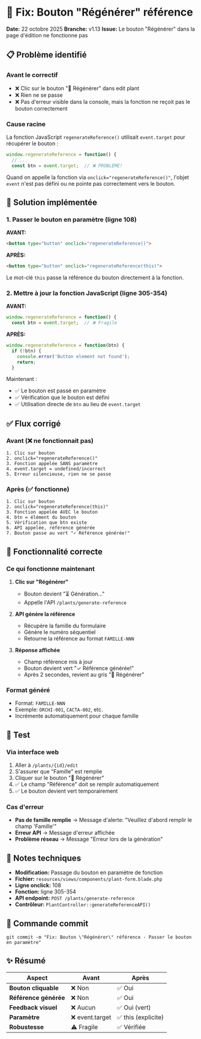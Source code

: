 # 🔧 Fix: Bouton "Régénérer" référence

**Date:** 22 octobre 2025
**Branche:** v1.13
**Issue:** Le bouton "Régénérer" dans la page d'édition ne fonctionne pas

## 📋 Problème identifié

### Avant le correctif
- ❌ Clic sur le bouton "🔄 Régénérer" dans edit plant
- ❌ Rien ne se passe
- ❌ Pas d'erreur visible dans la console, mais la fonction ne reçoit pas le bouton correctement

### Cause racine
La fonction JavaScript `regenerateReference()` utilisait `event.target` pour récupérer le bouton :

```javascript
window.regenerateReference = function() {
  // ...
  const btn = event.target;  // ❌ PROBLÈME!
```

Quand on appelle la fonction via `onclick="regenerateReference()"`, l'objet `event` n'est pas défini ou ne pointe pas correctement vers le bouton.

## 🔨 Solution implémentée

### 1. Passer le bouton en paramètre (ligne 108)
**AVANT:**
```html
<button type="button" onclick="regenerateReference()">
```

**APRÈS:**
```html
<button type="button" onclick="regenerateReference(this)">
```

Le mot-clé `this` passe la référence du bouton directement à la fonction.

### 2. Mettre à jour la fonction JavaScript (ligne 305-354)
**AVANT:**
```javascript
window.regenerateReference = function() {
  const btn = event.target;  // ❌ Fragile
```

**APRÈS:**
```javascript
window.regenerateReference = function(btn) {
  if (!btn) {
    console.error('Button element not found');
    return;
  }
```

Maintenant :
- ✅ Le bouton est passé en paramètre
- ✅ Vérification que le bouton est défini
- ✅ Utilisation directe de `btn` au lieu de `event.target`

## ✅ Flux corrigé

### Avant (❌ ne fonctionnait pas)
```
1. Clic sur bouton
2. onclick="regenerateReference()"
3. Fonction appelée SANS paramètre
4. event.target = undefined/incorrect
5. Erreur silencieuse, rien ne se passe
```

### Après (✅ fonctionne)
```
1. Clic sur bouton
2. onclick="regenerateReference(this)"
3. Fonction appelée AVEC le bouton
4. btn = élément du bouton
5. Vérification que btn existe
6. API appelée, référence générée
7. Bouton passe au vert "✓ Référence générée!"
```

## 🎯 Fonctionnalité correcte

### Ce qui fonctionne maintenant

1. **Clic sur "Régénérer"**
   - Bouton devient "⏳ Génération..."
   - Appelle l'API `/plants/generate-reference`

2. **API génère la référence**
   - Récupère la famille du formulaire
   - Génère le numéro séquentiel
   - Retourne la référence au format `FAMILLE-NNN`

3. **Réponse affichée**
   - Champ référence mis à jour
   - Bouton devient vert "✓ Référence générée!"
   - Après 2 secondes, revient au gris "🔄 Régénérer"

### Format généré
- Format: `FAMILLE-NNN`
- Exemple: `ORCHI-001`, `CACTA-002`, etc.
- Incrémente automatiquement pour chaque famille

## 🧪 Test

### Via interface web
1. Aller à `/plants/{id}/edit`
2. S'assurer que "Famille" est remplie
3. Cliquer sur le bouton "🔄 Régénérer"
4. ✅ Le champ "Référence" doit se remplir automatiquement
5. ✅ Le bouton devient vert temporairement

### Cas d'erreur
- **Pas de famille remplie** → Message d'alerte: "Veuillez d'abord remplir le champ 'Famille'"
- **Erreur API** → Message d'erreur affichée
- **Problème réseau** → Message "Erreur lors de la génération"

## 📝 Notes techniques

- **Modification:** Passage du bouton en paramètre de fonction
- **Fichier:** `resources/views/components/plant-form.blade.php`
- **Ligne onclick:** 108
- **Fonction:** ligne 305-354
- **API endpoint:** `POST /plants/generate-reference`
- **Contrôleur:** `PlantController::generateReferenceAPI()`

## 🚀 Commande commit
```
git commit -m "Fix: Bouton \"Régénérer\" référence - Passer le bouton en paramètre"
```

## ✨ Résumé

| Aspect | Avant | Après |
|--------|-------|-------|
| **Bouton cliquable** | ❌ Non | ✅ Oui |
| **Référence générée** | ❌ Non | ✅ Oui |
| **Feedback visuel** | ❌ Aucun | ✅ Oui (vert) |
| **Paramètre** | ❌ event.target | ✅ this (explicite) |
| **Robustesse** | ⚠️ Fragile | ✅ Vérifiée |
